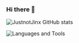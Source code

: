 
### Hi there 👋

![JustnotJinx GitHub stats](https://github-readme-stats.vercel.app/api?username=JustnotJinx&theme=dark&show_icons=true)

![Languages and Tools](https://skillicons.dev/icons?i=html,css,js,nodejs,lua,git,github,vscode,discord,docker)

